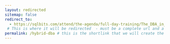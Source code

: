 ```yaml
---
layout: redirected
sitemap: false
redirect_to:
  - https://sqlbits.com/attend/the-agenda/full-day-training/The_DBA_in_a_hybrid_environment
 # This is where it will be redirected  - must be a complete url and a space after the -
permalink: /hybrid-dba # this is the shortlink that we will create the / is required - MUST MATCH the name of the file amd a space after the :
---
```

